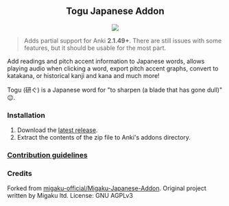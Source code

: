 <h2 align="center">Togu Japanese Addon</h2>

<p align="center">
<!---<a title="Rate on AnkiWeb" href="https://ankiweb.net/shared/info/"><img src="https://glutanimate.com/logos/ankiweb-rate.svg"></a>--->
<a title="License: GNU AGPLv3" href="https://github.com/CrescentKohana/togu-japanese-addon/blob/master/LICENSE"><img src="https://img.shields.io/badge/license-GNU AGPLv3-green.svg"></a>

>Adds partial support for Anki **2.1.49+**. There are still issues with some features, but it should be usable for the most part.

Add readings and pitch accent information to Japanese words, allows playing audio when clicking a word, export pitch accent graphs, convert to katakana, or historical kanji and kana and much more!

Togu (研ぐ) is a Japanese word for "to sharpen (a blade that has gone dull)" 😉.

### Installation

1. Download the [latest release](https://github.com/CrescentKohana/ToguJapaneseAddon/releases/latest).
2. Extract the contents of the zip file to Anki's addons directory.

### [Contribution guidelines](./.github/CONTRIBUTING.md)

### Credits

Forked from [migaku-official/Migaku-Japanese-Addon](https://github.com/migaku-official/Migaku-Japanese-Addon). Original project written by Migaku ltd. License: GNU AGPLv3

